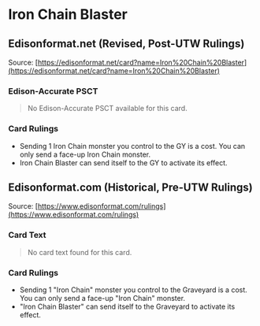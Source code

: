 # Iron Chain Blaster

## Edisonformat.net (Revised, Post-UTW Rulings)

Source: [https://edisonformat.net/card?name=Iron%20Chain%20Blaster](https://edisonformat.net/card?name=Iron%20Chain%20Blaster)

### Edison-Accurate PSCT

> No Edison-Accurate PSCT available for this card.

### Card Rulings

*   Sending 1 Iron Chain monster you control to the GY is a cost. You can only send a face-up Iron Chain monster.
*   Iron Chain Blaster can send itself to the GY to activate its effect.


## Edisonformat.com (Historical, Pre-UTW Rulings)

Source: [https://www.edisonformat.com/rulings](https://www.edisonformat.com/rulings)

### Card Text

> No card text found for this card.

### Card Rulings

*   Sending 1 "Iron Chain" monster you control to the Graveyard is a cost. You can only send a face-up "Iron Chain" monster.
*   "Iron Chain Blaster" can send itself to the Graveyard to activate its effect.


